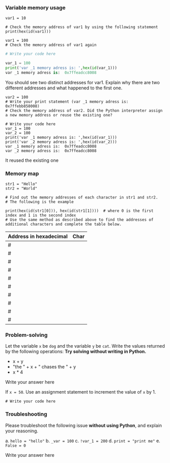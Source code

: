 ### Variable memory usage

```
var1 = 10
```

```
# Check the memory address of var1 by using the following statement
print(hex(id(var1)))
```

```
var1 = 100
# Check the memory address of var1 again
```
```python
# Write your code here

var_1 = 100
print('var _1 memory adress is: ',hex(id(var_1)))
var _1 memory adress is:  0x7ffeadcc8008
```

You should see two distinct addresses for var1. Explain why there are two different addresses and what happened to the first one.

```
var2 = 100
# Write your print statement (var _1 memory adress is:  0x7ffebb858008)
# Check the memory address of var2. Did the Python interpreter assign a new memory address or reuse the existing one?
```

```
# Write your code here
var_1 = 100
var_2 = 100
print('var _1 memory adress is: ',hex(id(var_1)))
print('var _2 memory adress is: ',hex(id(var_2)))
var _1 memory adress is:  0x7ffeadcc8008
var _2 memory adress is:  0x7ffeadcc8008
```
It reused the existing one

### Memory map

```
str1 = "Hello"
str2 = "World"
```

```
# Find out the memory addresses of each character in str1 and str2.
# The following is the example
```

```
print(hex(id(str1[0])), hex(id(str1[1])))  # where 0 is the first index and 1 is the second index
# Use the same method as described above to find the addresses of additional characters and complete the table below.
```

| Address in hexadecimal | Char |
| ---------------------- | ---- |
| #                      |      |
| #                      |      |
| #                      |      |
| #                      |      |
| #                      |      |
| #                      |      |
| #                      |      |
| #                      |      |
| #                      |      |
| #                      |      |

### Problem-solving

Let the variable `x` be `dog` and the variable `y` be `cat`. Write the values returned by the following operations: **Try solving without writing in Python.**

- x + y
- "the " + x + " chases the " + y
- x * 4

Write your answer here

If `x = 50`. Use an assignment statement to increment the value of `x` by 1.

```
# Write your code here
```

### Troubleshooting

Please troubleshoot the following issue **without using Python**, and explain your reasoning.

a. `hello = "hello"`
b. `_var = 100`
c. `!var_1 = 200`
d. `print = "print me"`
e. `False = 0`



Write your answer here
